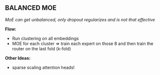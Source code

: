 ## BALANCED MOE

_MoE can get unbalanced, only dropout regularizes and is not that effective_

**Flow:**
- Run clustering on all embeddings
- MOE for each cluster => train each expert on those 8 and then train the router on the last fold (k-fold)

**Other Ideas:**
- sparse scaling attention heads!